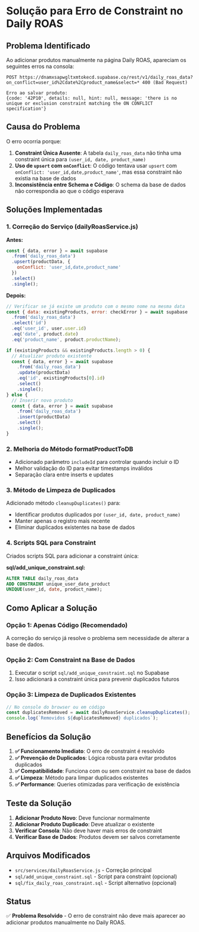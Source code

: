 # Solução para Erro de Constraint no Daily ROAS

## Problema Identificado

Ao adicionar produtos manualmente na página Daily ROAS, apareciam os seguintes erros na consola:

```
POST https://dnamxsapwgltxmtokecd.supabase.co/rest/v1/daily_roas_data?on_conflict=user_id%2Cdate%2Cproduct_name&select=* 400 (Bad Request)

Erro ao salvar produto: 
{code: '42P10', details: null, hint: null, message: 'there is no unique or exclusion constraint matching the ON CONFLICT specification'}
```

## Causa do Problema

O erro ocorria porque:

1. **Constraint Única Ausente**: A tabela `daily_roas_data` não tinha uma constraint única para `(user_id, date, product_name)`
2. **Uso de `upsert` com `onConflict`**: O código tentava usar `upsert` com `onConflict: 'user_id,date,product_name'`, mas essa constraint não existia na base de dados
3. **Inconsistência entre Schema e Código**: O schema da base de dados não correspondia ao que o código esperava

## Soluções Implementadas

### 1. **Correção do Serviço (dailyRoasService.js)**

**Antes:**
```javascript
const { data, error } = await supabase
  .from('daily_roas_data')
  .upsert(productData, {
    onConflict: 'user_id,date,product_name'
  })
  .select()
  .single();
```

**Depois:**
```javascript
// Verificar se já existe um produto com o mesmo nome na mesma data
const { data: existingProducts, error: checkError } = await supabase
  .from('daily_roas_data')
  .select('id')
  .eq('user_id', user.user.id)
  .eq('date', product.date)
  .eq('product_name', product.productName);

if (existingProducts && existingProducts.length > 0) {
  // Atualizar produto existente
  const { data, error } = await supabase
    .from('daily_roas_data')
    .update(productData)
    .eq('id', existingProducts[0].id)
    .select()
    .single();
} else {
  // Inserir novo produto
  const { data, error } = await supabase
    .from('daily_roas_data')
    .insert(productData)
    .select()
    .single();
}
```

### 2. **Melhoria do Método formatProductToDB**

- Adicionado parâmetro `includeId` para controlar quando incluir o ID
- Melhor validação do ID para evitar timestamps inválidos
- Separação clara entre inserts e updates

### 3. **Método de Limpeza de Duplicados**

Adicionado método `cleanupDuplicates()` para:
- Identificar produtos duplicados por `(user_id, date, product_name)`
- Manter apenas o registro mais recente
- Eliminar duplicados existentes na base de dados

### 4. **Scripts SQL para Constraint**

Criados scripts SQL para adicionar a constraint única:

**sql/add_unique_constraint.sql:**
```sql
ALTER TABLE daily_roas_data 
ADD CONSTRAINT unique_user_date_product 
UNIQUE(user_id, date, product_name);
```

## Como Aplicar a Solução

### Opção 1: Apenas Código (Recomendado)
A correção do serviço já resolve o problema sem necessidade de alterar a base de dados.

### Opção 2: Com Constraint na Base de Dados
1. Executar o script `sql/add_unique_constraint.sql` no Supabase
2. Isso adicionará a constraint única para prevenir duplicados futuros

### Opção 3: Limpeza de Duplicados Existentes
```javascript
// No console do browser ou em código
const duplicatesRemoved = await dailyRoasService.cleanupDuplicates();
console.log(`Removidos ${duplicatesRemoved} duplicados`);
```

## Benefícios da Solução

1. **✅ Funcionamento Imediato**: O erro de constraint é resolvido
2. **✅ Prevenção de Duplicados**: Lógica robusta para evitar produtos duplicados
3. **✅ Compatibilidade**: Funciona com ou sem constraint na base de dados
4. **✅ Limpeza**: Método para limpar duplicados existentes
5. **✅ Performance**: Queries otimizadas para verificação de existência

## Teste da Solução

1. **Adicionar Produto Novo**: Deve funcionar normalmente
2. **Adicionar Produto Duplicado**: Deve atualizar o existente
3. **Verificar Consola**: Não deve haver mais erros de constraint
4. **Verificar Base de Dados**: Produtos devem ser salvos corretamente

## Arquivos Modificados

- `src/services/dailyRoasService.js` - Correção principal
- `sql/add_unique_constraint.sql` - Script para constraint (opcional)
- `sql/fix_daily_roas_constraint.sql` - Script alternativo (opcional)

## Status

✅ **Problema Resolvido** - O erro de constraint não deve mais aparecer ao adicionar produtos manualmente no Daily ROAS.

